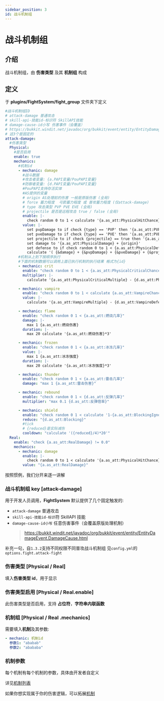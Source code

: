 ```yaml
---
sidebar_position: 3
id: 战斗机制组
---
```

# 战斗机制组

## 介绍

战斗机制组，由 **伤害类型** 及其 **机制组** 构成

## 定义

于 **plugins/FightSystem/fight_group** 文件夹下定义

```yaml
#战斗机制组ID
# attack-damage 普通攻击
# skill-api-技能id-标识符 SkillAPI技能
# damage-cause-id小写 伤害事件（会覆盖）
# https://bukkit.windit.net/javadoc/org/bukkit/event/entity/EntityDamageEvent.DamageCause.html
# 这3个是固定的
attack-damage:
  #伤害类型
  Physical:
    #是否启用
    enable: true
    mechanics:
      #机制id
      - mechanic: damage
        #战斗数据
        #攻击者变量: {a.PAPI变量/PouPAPI变量}
        #防御者变量: {d.PAPI变量/PouPAPI变量}
        #PouPAPI支持存活实体
        #AS提供的变量
        # origin AS处理前的伤害 一般是原版伤害 (全局)
        # force 蓄力程度  弓箭蓄力程度 或 普攻蓄力程度 (仅attack-damage)
        # type 攻击类型 PVP PVE EVE (全局)
        # projectile 是否是远程攻击 true / false (全局)
        enable: |-
          check random 0 to 1 < calculate '{a.as_att:PhysicalHitChance}-{d.as_att:PhysicalDodgeChance}'
        value: |-
          set pvpDamage to if check {type} == 'PVP' then '{a.as_att:PVPDamage} - {d.as_att:PVPDefense}' else pass
          set pveDamage to if check {type} == 'PVE' then '{a.as_att:PVEDamage} - {d.as_att:PVEDefense}' else pass
          set projectile to if check {projectile} == true then '{a.as_att:ProjectileDamage} - {d.as_att:ProjectileDefense}' else pass
          set damage to '{a.as_att:PhysicalDamage} + {origin}'
          set defense to if check random 0 to 1 < {a.as_att:PhysicalDefenseIgnore} then 0 else '{d.as_att:PhysicalDefense} - {a.as_att:PhysicalPenetration}'
          calculate '( {&damage} + {&pvpDamage} + {&pveDamage} + {&projectile} - {&defense} ) * {force}'
      #机制从上到下按顺序执行
      #下面的机制数据可以调用上面已执行机制的执行结果 格式为{id}
      - mechanic: crit
        enable: "check random 0 to 1 < {a.as_att:PhysicalCriticalChance}"
        multiplier: |-
          calculate '{a.as_att:PhysicalCriticalMultiple} - {d.as_att:PhysicalCriticalDefense}'

      - mechanic: vampire
        enable: "check random 0 to 1 < calculate {a.as_att:VampireChance}"
        value: |-
          calculate '{a.as_att:VampireMultiple} - {d.as_att:VampireDefense}'

      - mechanic: flame
        enable: "check random 0 1 < {a.as_att:燃烧几率}"
        damage: |-
          max 1 {a.as_att:燃烧伤害}
        duration: |-
          max 20 calculate '{a.as_att:燃烧伤害}*3'

      - mechanic: frozen
        enable: "check random 0 1 < {a.as_att:冰冻几率}"
        value: |-
          max 1 {a.as_att:冰冻强度}
        duration: |-
          max 20 calculate '{a.as_att:冰冻强度}*3'

      - mechanic: thunder
        enable: "check random 0 1 < {a.as_att:雷击几率}"
        damage: "max 1 {a.as_att:雷击伤害}"

      - mechanic: rebound
        enable: "check random 0 1 < {d.as_att:反弹几率}"
        multiplier: "max 0.1 {d.as_att:反弹倍率}"

      - mechanic: shield
        enable: "check random 0 1 < calculate '1-{a.as_att:BlockingIgnore}'"
        reduce: "{d.as_att:Blocking}"
        #tick
        # {reduced}是实际减伤
        cooldown: "calculate '({reduced}/4)*20'"
  Real:
    enable: "check {a.as_att:RealDamage} != 0.0"
    mechanics:
      - mechanic: damage
        enable: |-
          check random 0 to 1 < calculate '{a.as_att:PhysicalHitChance}-{d.as_att:PhysicalDodgeChance}'
        value: "{a.as_att:RealDamage}"
```

按照惯例，我们分开来逐一讲解

### 战斗机制组 key [attack-damage]

用于开发人员调用，**FightSystem** 默认提供了几个固定触发的:

- `attack-damage` 普通攻击
- `skill-api-技能id-标识`符 SkillAPI 技能
- `damage-cause-id小写` 任意伤害事件（会覆盖原版处理机制）
  > https://bukkit.windit.net/javadoc/org/bukkit/event/entity/EntityDamageEvent.DamageCause.html

补充一句，自`1.3.2`支持不同权限不同普攻战斗机制组
见`config.yml`的`options.fight.attack-fight`

### 伤害类型 [Physical / Real]

填入**伤害类型 id**，用于显示

### 伤害类型启用 [Physical / Real.enable]

此伤害类型是否启用，支持 **占位符**，**字符串内联函数**

### 机制组 [Physical / Real .mechanics]

需要填入**机制**及其参数:

```yaml
- mechanic: 机制id
  参数1: "ababab"
  参数2: "abababa"
```

### 机制参数

每个机制有每个机制的参数，具体由开发者自定义

详见[机制列表](机制列表)

如果你想实现属于你的伤害逻辑，可以拓展[机制](机制拓展)
